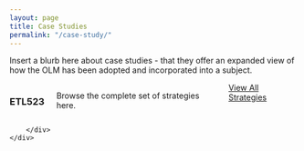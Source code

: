 ```yaml
---
layout: page
title: Case Studies
permalink: "/case-study/"
---    
```

    
Insert a blurb here about case studies - that they offer an expanded view of how the OLM has been adopted and incorporated into a subject.

<div class="row u-release extra-bottom-padding">
    <div class="container">
        <div class="six columns">
            <h3>ETL523</h3>
            <p>Browse the complete set of strategies here.</p>
            <div class="ten columns">
            <a href="{{ site.baseurl }}/case-study/ETL523" class="u-full-width mixer-button">View All Strategies</a></div>
        </div>
        <div class="six columns">
         
        </div>
    </div>
</div>

